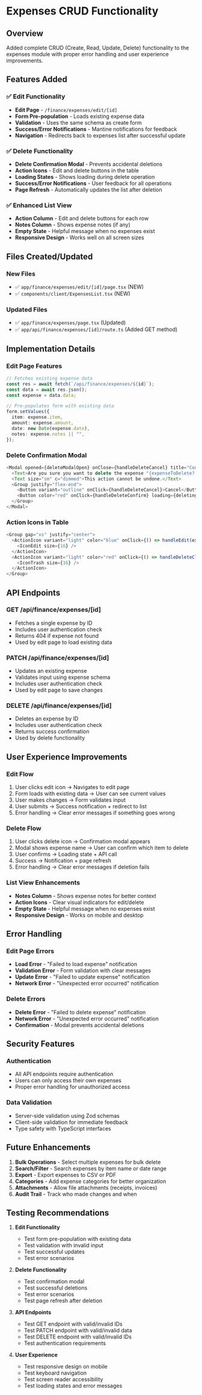 # Expenses CRUD Functionality

## Overview
Added complete CRUD (Create, Read, Update, Delete) functionality to the expenses module with proper error handling and user experience improvements.

## Features Added

### ✅ **Edit Functionality**
- **Edit Page** - `/finance/expenses/edit/[id]`
- **Form Pre-population** - Loads existing expense data
- **Validation** - Uses the same schema as create form
- **Success/Error Notifications** - Mantine notifications for feedback
- **Navigation** - Redirects back to expenses list after successful update

### ✅ **Delete Functionality**
- **Delete Confirmation Modal** - Prevents accidental deletions
- **Action Icons** - Edit and delete buttons in the table
- **Loading States** - Shows loading during delete operation
- **Success/Error Notifications** - User feedback for all operations
- **Page Refresh** - Automatically updates the list after deletion

### ✅ **Enhanced List View**
- **Action Column** - Edit and delete buttons for each row
- **Notes Column** - Shows expense notes (if any)
- **Empty State** - Helpful message when no expenses exist
- **Responsive Design** - Works well on all screen sizes

## Files Created/Updated

### **New Files**
- ✅ `app/finance/expenses/edit/[id]/page.tsx` (NEW)
- ✅ `components/client/ExpensesList.tsx` (NEW)

### **Updated Files**
- ✅ `app/finance/expenses/page.tsx` (Updated)
- ✅ `app/api/finance/expenses/[id]/route.ts` (Added GET method)

## Implementation Details

### **Edit Page Features**
```typescript
// Fetches existing expense data
const res = await fetch(`/api/finance/expenses/${id}`);
const data = await res.json();
const expense = data.data;

// Pre-populates form with existing data
form.setValues({
  item: expense.item,
  amount: expense.amount,
  date: new Date(expense.date),
  notes: expense.notes || "",
});
```

### **Delete Confirmation Modal**
```typescript
<Modal opened={deleteModalOpen} onClose={handleDeleteCancel} title="Confirm Delete">
  <Text>Are you sure you want to delete the expense "{expenseToDelete?.item}"?</Text>
  <Text size="sm" c="dimmed">This action cannot be undone.</Text>
  <Group justify="flex-end">
    <Button variant="outline" onClick={handleDeleteCancel}>Cancel</Button>
    <Button color="red" onClick={handleDeleteConfirm} loading={deleting}>Delete</Button>
  </Group>
</Modal>
```

### **Action Icons in Table**
```typescript
<Group gap="xs" justify="center">
  <ActionIcon variant="light" color="blue" onClick={() => handleEdit(expense)}>
    <IconEdit size={16} />
  </ActionIcon>
  <ActionIcon variant="light" color="red" onClick={() => handleDeleteClick(expense)}>
    <IconTrash size={16} />
  </ActionIcon>
</Group>
```

## API Endpoints

### **GET /api/finance/expenses/[id]**
- Fetches a single expense by ID
- Includes user authentication check
- Returns 404 if expense not found
- Used by edit page to load existing data

### **PATCH /api/finance/expenses/[id]**
- Updates an existing expense
- Validates input using expense schema
- Includes user authentication check
- Used by edit page to save changes

### **DELETE /api/finance/expenses/[id]**
- Deletes an expense by ID
- Includes user authentication check
- Returns success confirmation
- Used by delete functionality

## User Experience Improvements

### **Edit Flow**
1. User clicks edit icon → Navigates to edit page
2. Form loads with existing data → User can see current values
3. User makes changes → Form validates input
4. User submits → Success notification + redirect to list
5. Error handling → Clear error messages if something goes wrong

### **Delete Flow**
1. User clicks delete icon → Confirmation modal appears
2. Modal shows expense name → User can confirm which item to delete
3. User confirms → Loading state + API call
4. Success → Notification + page refresh
5. Error handling → Clear error messages if deletion fails

### **List View Enhancements**
- **Notes Column** - Shows expense notes for better context
- **Action Icons** - Clear visual indicators for edit/delete
- **Empty State** - Helpful message when no expenses exist
- **Responsive Design** - Works on mobile and desktop

## Error Handling

### **Edit Page Errors**
- **Load Error** - "Failed to load expense" notification
- **Validation Error** - Form validation with clear messages
- **Update Error** - "Failed to update expense" notification
- **Network Error** - "Unexpected error occurred" notification

### **Delete Errors**
- **Delete Error** - "Failed to delete expense" notification
- **Network Error** - "Unexpected error occurred" notification
- **Confirmation** - Modal prevents accidental deletions

## Security Features

### **Authentication**
- All API endpoints require authentication
- Users can only access their own expenses
- Proper error handling for unauthorized access

### **Data Validation**
- Server-side validation using Zod schemas
- Client-side validation for immediate feedback
- Type safety with TypeScript interfaces

## Future Enhancements

1. **Bulk Operations** - Select multiple expenses for bulk delete
2. **Search/Filter** - Search expenses by item name or date range
3. **Export** - Export expenses to CSV or PDF
4. **Categories** - Add expense categories for better organization
5. **Attachments** - Allow file attachments (receipts, invoices)
6. **Audit Trail** - Track who made changes and when

## Testing Recommendations

1. **Edit Functionality**
   - Test form pre-population with existing data
   - Test validation with invalid input
   - Test successful updates
   - Test error scenarios

2. **Delete Functionality**
   - Test confirmation modal
   - Test successful deletions
   - Test error scenarios
   - Test page refresh after deletion

3. **API Endpoints**
   - Test GET endpoint with valid/invalid IDs
   - Test PATCH endpoint with valid/invalid data
   - Test DELETE endpoint with valid/invalid IDs
   - Test authentication requirements

4. **User Experience**
   - Test responsive design on mobile
   - Test keyboard navigation
   - Test screen reader accessibility
   - Test loading states and error messages 